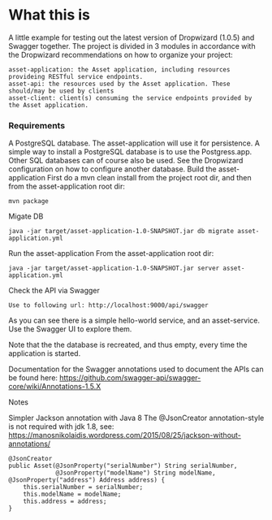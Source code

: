 <h1>What this is</h1>

A little example for testing out the latest version of Dropwizard (1.0.5) and Swagger together. The project is divided in 3 modules in accordance with the Dropwizard recommendations on how to organize your project:

    asset-application: the Asset application, including resources provideing RESTful service endpoints.
    asset-api: the resources used by the Asset application. These should/may be used by clients
    asset-client: client(s) consuming the service endpoints provided by the Asset application.

<h3>Requirements</h3>

A PostgreSQL database. The asset-application will use it for persistence. A simple way to install a PostgreSQL database is to use the Postgress.app. Other SQL databases can of course also be used. See the Dropwizard configuration on how to configure another database.
Build the asset-application
First do a mvn clean install from the project root dir, and then from the asset-application root dir:

    mvn package
Migate DB
    
    java -jar target/asset-application-1.0-SNAPSHOT.jar db migrate asset-application.yml
Run the asset-application
From the asset-application root dir:

    java -jar target/asset-application-1.0-SNAPSHOT.jar server asset-application.yml

Check the API via Swagger

    Use to following url: http://localhost:9000/api/swagger

As you can see there is a simple hello-world service, and an asset-service. Use the Swagger UI to explore them.

Note that the the database is recreated, and thus empty, every time the application is started.

Documentation for the Swagger annotations used to document the APIs can be found here: https://github.com/swagger-api/swagger-core/wiki/Annotations-1.5.X

Notes

Simpler Jackson annotation with Java 8
The @JsonCreator annotation-style is not required with jdk 1.8, see: https://manosnikolaidis.wordpress.com/2015/08/25/jackson-without-annotations/

    @JsonCreator
    public Asset(@JsonProperty("serialNumber") String serialNumber,
                 @JsonProperty("modelName") String modelName, @JsonProperty("address") Address address) {
        this.serialNumber = serialNumber;
        this.modelName = modelName;
        this.address = address;
    }